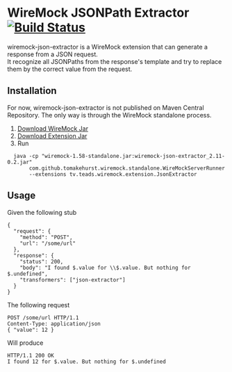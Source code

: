 # WireMock JSONPath Extractor [![Build Status](https://jenkins.teads.net/buildStatus/icon?job=wiremock-json-extractor_master)](https://jenkins.teads.net/job/wiremock-json-extractor_master/)

wiremock-json-extractor is a WireMock extension that can generate a response from a JSON request.  
It recognize all JSONPaths from the response's template and try to replace them by the correct value
from the request.

## Installation

For now, wiremock-json-extractor is not published on Maven Central Repository.
The only way is through the WireMock standalone process.

1. [Download WireMock Jar](https://repo1.maven.org/maven2/com/github/tomakehurst/wiremock/1.58/wiremock-1.58-standalone.jar)
2. [Download Extension Jar](https://github.com/ebuzzing/wiremock-json-extractor/releases/download/v0.2/wiremock-json-extractor_2.11-0.2.jar)
3. Run  
```
  java -cp "wiremock-1.58-standalone.jar:wiremock-json-extractor_2.11-0.2.jar"
       com.github.tomakehurst.wiremock.standalone.WireMockServerRunner 
       --extensions tv.teads.wiremock.extension.JsonExtractor
```

## Usage

Given the following stub
```
{
  "request": {
    "method": "POST",
    "url": "/some/url"
  },
  "response": {
    "status": 200,
    "body": "I found $.value for \\$.value. But nothing for $.undefined",
    "transformers": ["json-extractor"]
  }
}
```

The following request
```
POST /some/url HTTP/1.1
Content-Type: application/json
{ "value": 12 }
```

Will produce
```
HTTP/1.1 200 OK
I found 12 for $.value. But nothing for $.undefined
```
